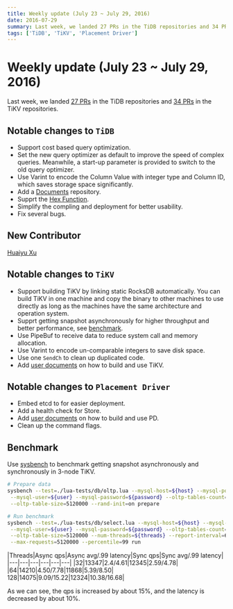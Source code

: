 ```yaml
---
title: Weekly update (July 23 ~ July 29, 2016)
date: 2016-07-29
summary: Last week, we landed 27 PRs in the TiDB repositories and 34 PRs in the TiKV repositories.
tags: ['TiDB', 'TiKV', 'Placement Driver']
---
```


# Weekly update (July 23 ~ July 29, 2016)

Last week, we landed [27 PRs](https://github.com/pingcap/tidb/pulls?utf8=%E2%9C%93&q=is%3Apr%20is%3Amerged%20merged%3A2016-07-23..2016-07-29%20) in the TiDB repositories and [34 PRs](https://github.com/search?utf8=%E2%9C%93&q=repo%3Apingcap%2Ftikv+repo%3Apingcap%2Fpd+is%3Apr+is%3Amerged+merged%3A2016-07-23..2016-07-29+&type=Issues&ref=searchresults) in the TiKV repositories.

## Notable changes to `TiDB`
+ Support cost based query optimization. 
+ Set the new query optimizer as default to improve the speed of complex queries. Meanwhile, a start-up parameter is provided to switch to the old query optimizer.
+ Use Varint to encode the Column Value with integer type and Column ID, which saves storage space significantly.
+ Add a [Documents](https://github.com/pingcap/docs) repository.
+ Supprt the [Hex Function](http://dev.mysql.com/doc/refman/5.7/en/string-functions.html#function_hex).
+ Simplify the compling and deployment for better usability.
+ Fix several bugs.

## New Contributor
[Huaiyu Xu](https://github.com/XuHuaiyu)

## Notable changes to `TiKV`

+ Support building TiKV by linking static RocksDB automatically. You can build TiKV in one machine and copy the binary to other machines to use directly as long as the  machines have the same architecture and operation system.
+ Supprt getting snapshot asynchronously for higher throughput and better performance, see [benchmark](#Benchmark).
+ Use PipeBuf to receive data to reduce system call and memory allocation. 
+ Use Varint to encode un-comparable integers to save disk space. 
+ Use one `SendCh` to clean up duplicated code. 
+ Add [user documents](https://github.com/pingcap/docs/) on how to build and use TiKV.

## Notable changes to `Placement Driver`

+ Embed etcd to for easier deployment.
+ Add a health check for Store.
+ Add [user documents](https://github.com/pingcap/docs/) on how to build and use PD.
+ Clean up the command flags.

## Benchmark

Use [sysbench](https://github.com/pingcap/tidb-bench/tree/903ec2044b00d10e449433ee794ebffebd5a6fd0/sysbench) to benchmark getting snapshot asynchronously and synchronously in 3-node TiKV.

```bash
# Prepare data
sysbench --test=./lua-tests/db/oltp.lua --mysql-host=${host} --mysql-port=${port} \
 --mysql-user=${user} --mysql-password=${password} --oltp-tables-count=1 \
 --oltp-table-size=5120000 --rand-init=on prepare

# Run benchmark
sysbench --test=./lua-tests/db/select.lua --mysql-host=${host} --mysql-port=${port} \
 --mysql-user=${user} --mysql-password=${password} --oltp-tables-count=1 \
 --oltp-table-size=5120000 --num-threads=${threads} --report-interval=60 \
 --max-requests=5120000 --percentile=99 run
```

|Threads|Async qps|Async avg/.99 latency|Sync qps|Sync avg/.99 latency|
|---|---|---|---|---|---|
|32|13347|2.4/4.61|12345|2.59/4.78|
|64|14210|4.50/7.78|11868|5.39/8.50|
128|14075|9.09/15.22|12324|10.38/16.68|

As we can see, the qps is increased by about 15%, and the latency is decreased by about 10%.


